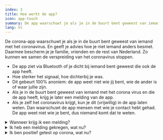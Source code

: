 ```yaml
---
index: 2
title: Hoe werkt de app?
icon: app-touch
summary: De app waarschuwt je als je in de buurt bent geweest van iemand met het coronavirus.
lang: nl
---
```


De corona-app waarschuwt je als je in de buurt bent geweest van iemand met het coronavirus.
En geeft je advies hoe je niet iemand anders besmet.
Daarmee bescherm je je familie, vrienden en de rest van Nederland.
Zo kunnen we samen de verspreiding van het coronavirus stoppen.
  
<Hier komt de video>  
 
- De app ziet via Bluetooth of je dicht bij iemand bent geweest die ook de app heeft.
- Hoe sterker het signaal, hoe dichterbij je was.
- Dit gebeurt 100% anoniem: de app weet niet wie jij bent, wie de ander is of waar jullie zijn.
- Als je in de buurt bent geweest van iemand met het corona virus en die de app heeft, krijg je later een melding van de app.
- Als je zelf het coronavirus krijgt, kun je dit (vrijwillig) in de app laten weten. Dan waarschuwt de app mensen met wie je contact hebt gehad. De app weet niet wie je bent, dus niemand komt dat te weten.

<details>
   <summary>Wanneer krijg ik een melding?</summary>
   <div markdown="1">
Je krijgt een waarschuwing als:

- Iemand via de corona-app aangeeft het coronavirus te hebben,
- én jij in de afgelopen dagen in de buurt bent geweest van die persoon,
- én jullie langere tijd dichtbij elkaar zijn geweest.

Dus fietste die andere persoon voorbij? Dan krijg je **geen** melding. Jullie waren maar kort bij elkaar in de buurt.

Zat je naast die persoon in de trein? Dan kun je **later** een melding krijgen. Als het Bluetooth-signaal sterk genoeg was, zaten jullie dicht bij elkaar. Dan is er kans op besmetting.

  </div>
</details>

<details>
   <summary>Ik heb een melding gekregen, wat nu?</summary>
   <div markdown="1">
Als je een melding krijgt, ben je dicht bij iemand geweest die daarna positief is getest op het virus. 

De GGD raadt je aan je te laten testen op het virus, zelfs als je je nog niet ziek voelt. Bel gratis 0800-1202 om gratis een coronatest aan te vragen.

  </div>
</details>

<details>
   <summary>Ik ben positief getest op corona, wat nu?</summary>
   <div markdown="1">
Als je positief getest bent op corona, dan kun je dit aangeven in de app. Zo kun je anderen anoniem waarschuwen. Dit beslis je zelf - het is niet niet verplicht en gaat niet automatisch.

  </div>
</details>
